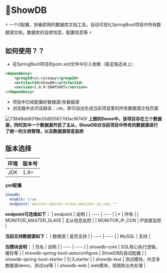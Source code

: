 # 📖ShowDB
:zap: 一个0配置，拆箱即用的数据库文档工具，自动可视化SpringBoot项目中所有数据源文档，数据库的监控信息，配置信息等 :zap:  

## 如何使用？？  
- 在SpringBoot项目的pom.xml文件中引入依赖（稳定版还未上）
```xml
<dependency>
    <groupId>cn.cocowwy</groupId>
    <artifactId>ShowDB</artifactId>
    <version>1.0.0-SNAPSHOT</version>
</dependency>
```
- 项目中已经配置好数据源/多数据源
- 浏览器中访问该路径：```/db```，即可自动生成当前项目里的所有数据源文档页面

![73849dd9319e33d555677d1acf6745f](https://user-images.githubusercontent.com/63331147/161917411-9808b386-590d-409a-b2dd-196f27f40ff6.jpg)
**上图的Demo中，该项目存在三个数据源，同时其中一个数据源开启了主从，ShowDB对当前项目中所有的数据源进行了统一的文档管理，以及数据源信息监控**


## 版本选择
|  环境   | 版本号  |
|  ----  | ----  |
| JDK | 1.8+ |

**yml配置**
```yml
showdb:
  enable: true
  endpoint: monitor-master-slave,monitor-ip-con,'*'  
```
  
**endpoint可选值如下：**
|  endpoint   | 说明  |
|  ----  | ----  |
| * | 所有 |
| MONITOR_MASTER_SLAVE  | 主从信息监控 |
| MONITOR_IP_CON  | IP连接监控 |

**当前支持数据源如下：**
|  数据源   | 是否支持  |
|  ----  | ----  |
| MySQL | 支持 |

**包模块说明：**
|  包名   | 说明  |
|  ----  | ----  |
| showdb-core | SQL核心执行逻辑，缓存等 |
| showdb-spring-boot-autoconfigure | ShowDB的自动配置 |
| showdb-spring-boot-starter | 引入starter |
| showdb-test | 测试模块，内含多数据源demo，测试sql等 |
| showdb-web | web模块，视图和业务处理 |



